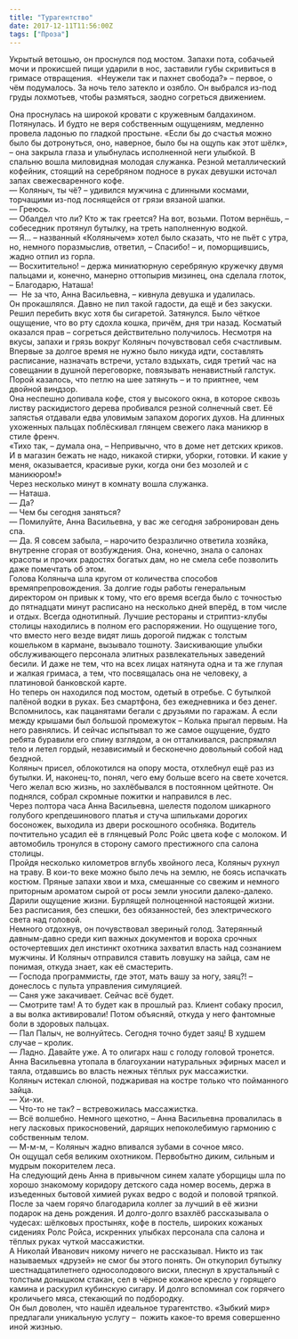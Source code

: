 ```yaml
---
title: "Турагентство"
date: 2017-12-11T11:56:00Z
tags: ["Проза"]
---
```


Укрытый ветошью, он проснулся под мостом. Запахи пота, собачьей мочи и прокисшей пищи ударили в нос, заставили губы скривиться в гримасе отвращения.  «Неужели так и пахнет свобода?» – первое, о чём подумалось. За ночь тело затекло и озябло. Он выбрался из-под груды лохмотьев, чтобы размяться, заодно согреться движением.



Она проснулась на широкой кровати с кружевным балдахином. Потянулась. И будто не веря собственным ощущениям, медленно провела ладонью по гладкой простыне. «Если бы до счастья можно было бы дотронуться, оно, наверное, было бы на ощупь как этот шёлк», – она закрыла глаза и улыбнулась исполненной неги улыбкой. В спальню вошла миловидная молодая служанка. Резной металлический кофейник, стоящий на серебряном подносе в руках девушки источал запах свежесваренного кофе.  
— Коляныч, ты чё? – удивился мужчина с длинными космами, торчащими из-под лоснящейся от грязи вязаной шапки.  
— Греюсь.  
— Обалдел что ли? Кто ж так греется? На вот, возьми. Потом вернёшь, – собеседник протянул бутылку, на треть наполненную водкой.  
— Я… – названный «Колянычем» хотел было сказать, что не пьёт с утра, но, немного поразмыслив, ответил, – Спасибо! – и, поморщившись, жадно отпил из горла.  
— Восхитительно! – держа миниатюрную серебряную кружечку двумя пальцами и, конечно, манерно оттопырив мизинец, она сделала глоток, – Благодарю, Наташа!  
—  Не за что, Анна Васильевна, – кивнула девушка и удалилась.  
Он прокашлялся. Давно не пил такой гадости, да ещё и без закуски. Решил перебить вкус хотя бы сигаретой. Затянулся. Было чёткое ощущение, что во рту сдохла кошка, причём, дня три назад. Косматый оказался прав – согреться действительно получилось. Несмотря на вкусы, запахи и грязь вокруг Коляныч почувствовал себя счастливым. Впервые за долгое время не нужно было никуда идти, составлять расписание, назначать встречи, устало вздыхать, сидя третий час на совещании в душной переговорке, повязывать ненавистный галстук. Порой казалось, что петлю на шее затянуть – и то приятнее, чем двойной виндзор.  
Она неспешно допивала кофе, стоя у высокого окна, в которое сквозь листву раскидистого дерева пробивался резной солнечный свет. Её запястья отдавали едва уловимым запахом дорогих духов. На длинных ухоженных пальцах поблёскивал глянцем свежего лака маникюр в стиле френч.  
«Тихо так, – думала она, – Непривычно, что в доме нет детских криков. И в магазин бежать не надо, никакой стирки, уборки, готовки. И какие у меня, оказывается, красивые руки, когда они без мозолей и с маникюром!»  
Через несколько минут в комнату вошла служанка.  
— Наташа.  
— Да?  
— Чем бы сегодня заняться?  
— Помилуйте, Анна Васильевна, у вас же сегодня забронирован день спа.  
— Да. Я совсем забыла, – нарочито безразлично ответила хозяйка, внутренне сгорая от возбуждения. Она, конечно, знала о салонах красоты и прочих радостях богатых дам, но не смела себе позволить даже помечтать об этом.  
Голова Коляныча шла кругом от количества способов времяпрепровождения. За долгие годы работы генеральным директором он привык к тому, что его время всегда было с точностью до пятнадцати минут расписано на несколько дней вперёд, в том числе и отдых. Всегда однотипный. Лучшие рестораны и стриптиз-клубы столицы находились в полном его распоряжении. Но ощущение того, что вместо него везде видят лишь дорогой пиджак с толстым кошельком в кармане, вызывало тошноту. Заискивающие улыбки обслуживающего персонала элитных развлекательных заведений бесили. И даже не тем, что на всех лицах натянута одна и та же глупая и жалкая гримаса, а тем, что посвящалась она не человеку, а платиновой банковской карте.  
Но теперь он находился под мостом, одетый в отребье. С бутылкой палёной водки в руках. Без смартфона, без ежедневника и без денег. Вспомнилось, как пацанятами бегали с друзьями по гаражам. А если между крышами был большой промежуток – Колька прыгал первым. На него равнялись. И сейчас испытывал то же самое ощущение, будто ребята буравили его спину взглядом, а он отталкивался, распрямлял тело и летел гордый, независимый и бесконечно довольный собой над бездной.  
Коляныч присел, облокотился на опору моста, отхлебнул ещё раз из бутылки. И, наконец-то, понял, чего ему больше всего на свете хочется. Чего желал всю жизнь, но захлёбывался в постоянном цейтноте. Он поднялся, собрал скромные пожитки и направился в лес.  
Через полтора часа Анна Васильевна, шелестя подолом шикарного голубого крепдешинового платья и стуча шпильками дорогих босоножек, выходила из двери роскошного особняка. Водитель почтительно усадил её в глянцевый Ролс Ройс цвета кофе с молоком. И автомобиль тронулся в сторону самого престижного спа салона столицы.  
Пройдя несколько километров вглубь хвойного леса, Коляныч рухнул на траву. В кои-то веке можно было лечь на землю, не боясь испачкать костюм. Пряные запахи хвои и мха, смешанные со свежим и немного приторным ароматом сырой от росы земли уносили далеко-далеко. Дарили ощущение жизни. Бурлящей полноценной настоящей жизни. Без расписания, без спешки, без обязанностей, без электрического света над головой.  
Немного отдохнув, он почувствовал звериный голод. Затерянный давным-давно среди кип важных документов и вороха срочных осточертевших дел инстинкт охотника захватил власть над сознанием мужчины. И Коляныч отправился ставить ловушку на зайца, сам не понимая, откуда знает, как её смастерить.  
— Господа программисты, где этот, мать вашу за ногу, заяц?! – донеслось с пульта управления симуляцией.  
— Саня уже закачивает. Сейчас всё будет.  
— Смотрите там! А то будет как в прошлый раз. Клиент собаку просил, а вы волка активировали! Потом объясняй, откуда у него фантомные боли в здоровых пальцах.  
— Пал Палыч, не волнуйтесь. Сегодня точно будет заяц! В худшем случае – кролик.  
— Ладно. Давайте уже. А то олигарх наш с голоду головой тронется.  
Анна Васильевна утопала в благоухании натуральных эфирных масел и таяла, отдавшись во власть нежных тёплых рук массажистки.  
Коляныч истекал слюной, поджаривая на костре только что пойманного зайца.  
— Хи-хи.  
— Что-то не так? – встревожилась массажистка.  
— Всё волшебно. Немного щекотно, – Анна Васильевна провалилась в негу ласковых прикосновений, дарящих непоколебимую гармонию с собственным телом.  
— М-м-м, – Коляныч жадно впивался зубами в сочное мясо.  
Он ощущал себя великим охотником. Первобытно диким, сильным и мудрым покорителем леса.  
На следующий день Анна в привычном синем халате уборщицы шла по хорошо знакомому коридору детского сада номер восемь, держа в изъеденных бытовой химией руках ведро с водой и половой тряпкой. После за чаем горячо благодарила коллег за лучший в её жизни подарок на день рождения. И долго-долго взахлёб рассказывала о чудесах: шёлковых простынях, кофе в постель, широких кожаных сидениях Ролс Ройса, искренних улыбках персонала спа салона и тёплых руках чуткой массажистки.  
А Николай Иванович никому ничего не рассказывал. Никто из так называемых «друзей» не смог бы этого понять. Он откупорил бутылку шестнадцатилетнего односолодового виски, плеснул в хрустальный с толстым донышком стакан, сел в чёрное кожаное кресло у горящего камина и раскурил кубинскую сигару. И долго вспоминал сок горячего кроличьего мяса, стекающий по подбородку.  
Он был доволен, что нашёл идеальное турагентство. «Зыбкий мир» предлагали уникальную услугу –  пожить какое-то время совершенно иной жизнью.


